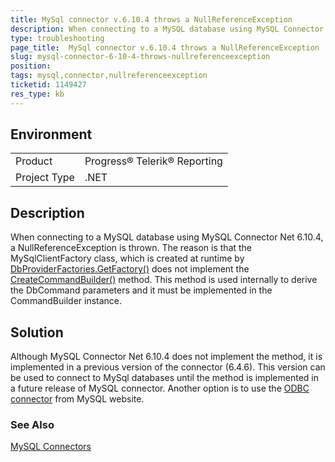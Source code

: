 ```yaml
---
title: MySql connector v.6.10.4 throws a NullReferenceException
description: When connecting to a MySQL database using MySQL Connector Net 6.10.4, a NullReferenceException is thrown
type: troubleshooting
page_title:  MySql connector v.6.10.4 throws a NullReferenceException
slug: mysql-connector-6-10-4-throws-nullreferenceexception
position: 
tags: mysql,connector,nullreferenceexception
ticketid: 1149427
res_type: kb
---
```


## Environment
<table>
	<tr>
		<td>Product</td>
		<td>Progress® Telerik® Reporting</td>
	</tr>
	<tr>
		<td>Project Type</td>
		<td>.NET</td>
	</tr>
</table>


## Description
When connecting to a MySQL database using MySQL Connector Net 6.10.4, a NullReferenceException is thrown. The reason is that the MySqlClientFactory class, which is created at runtime by [DbProviderFactories.GetFactory()](https://msdn.microsoft.com/en-us/library/h508h681(v=vs.110).aspx) does not implement the [CreateCommandBuilder()](https://msdn.microsoft.com/en-us/library/system.data.common.dbproviderfactory.createcommandbuilder(v=vs.110).aspx) method.
This method is used internally to derive the DbCommand parameters and it must be implemented in the CommandBuilder instance.

## Solution
Although MySQL Connector Net 6.10.4 does not implement the method, it is implemented in a previous version of the connector (6.4.6). This version can be used to connect to MySql databases until the method is implemented in a future release of MySQL connector.
Another option is to use the [ODBC connector](https://dev.mysql.com/downloads/connector/odbc/) from MySQL website.

### See Also

[MySQL Connectors](https://dev.mysql.com/downloads/connector/)
